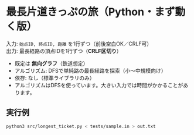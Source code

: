# 最長片道きっぷの旅（Python・まず動く版）

入力: `始点ID, 終点ID, 距離` を1行ずつ（前後空白OK／CRLF可）  
出力: 最長経路の頂点IDを1行ずつ（**CRLF区切り**）

- 既定は **無向グラフ**（鉄道想定）
- アルゴリズム: DFSで単純路の最長経路を探索（小〜中規模向け）
- 依存: なし（標準ライブラリのみ）
- アルゴリズムはDFSを使っています。大きい入力では時間がかかることがあります。


## 実行例
```bash
python3 src/longest_ticket.py < tests/sample.in > out.txt

